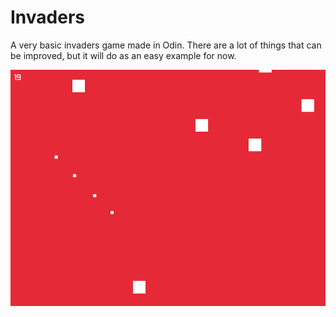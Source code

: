 # Invaders
A very basic invaders game made in Odin. There are a lot of things that can be improved, but it will do as an easy example for now.

![preview image](https://raw.githubusercontent.com/tunnan/odin-invaders/main/preview.png)
